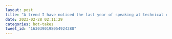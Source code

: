 ```yaml
---
layout: post
title: "A trend I have noticed the last year of speaking at technical conferences. Post pandemic conferences are running on budgets with narrow margins. Room proctors, recording equipment, and other speaker amenities are rare to find. 1/2"
date: 2023-02-28 02:11:29
categories: hot-takes
tweet_id: "1630390198054924288"
---
```



<!-- Original tweet: https://twitter.com/i/status/1630390198054924288 -->